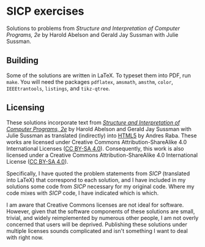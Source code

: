 # SICP exercises
Solutions to problems from _Structure and Interpretation of Computer Programs,
2e_ by Harold Abelson and Gerald Jay Sussman with Julie Sussman.

## Building
Some of the solutions are written in LaTeX. To typeset them into PDF, run
`make`. You will need the packages `pdflatex`, `amsmath`, `amsthm`, `color`,
`IEEEtrantools`, `listings`, and `tikz-qtree`.

## Licensing
These solutions incorporate text from [_Structure and Interpretation of
Computer Programs, 2e_](https://mitpress.mit.edu/sicp/) by Harold Abelson and
Gerald Jay Sussman with Julie Sussman as translated (indirectly) into
[HTML5](https://sarabander.github.io/sicp/) by Andres Raba. These works are
licensed under Creative Commons Attribution-ShareAlike 4.0 International
Licenses ([CC BY-SA 4.0](https://creativecommons.org/licenses/by-sa/4.0/)).
Consequently, this work is also licensed under a Creative Commons
Attribution-ShareAlike 4.0 International License ([CC BY-SA
4.0](https://creativecommons.org/licenses/by-sa/4.0/)).

Specifically, I have quoted the problem statements from _SICP_ (translated into
LaTeX) that correspond to each solution, and I have included in my solutions
some code from _SICP_ necessary for my original code. Where my code mixes with
_SICP_ code, I have indicated which is which.

I am aware that Creative Commons licenses are not ideal for software. However,
given that the software components of these solutions are small, trivial, and
widely reimplemented by numerous other people, I am not overly concerned that
users will be deprived. Publishing these solutions under multiple licenses
sounds complicated and isn't something I want to deal with right now.
